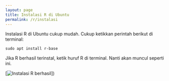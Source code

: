```yaml
---
layout: page
title: Instalasi R di Ubuntu
permalink: /r/instalasi
---
```


Instalasi R di Ubuntu cukup mudah. Cukup ketikkan perintah berikut di terminal:

`sudo apt install r-base`

Jika R berhasil terinstal, ketik huruf R di terminal. Nanti akan muncul seperti ini.

[<img src="{{ site.baseurl }}/images/r-instal.png" alt="Instalasi R berhasil"/>])
